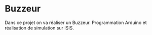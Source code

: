 # Buzzeur
Dans ce projet on va réaliser un Buzzeur. 
Programmation Arduino et réalisation de simulation sur ISIS.

